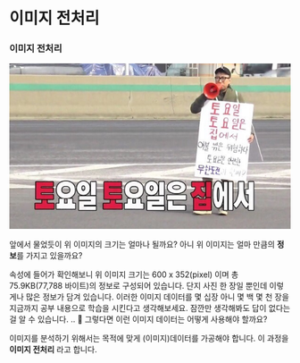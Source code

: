 # 이미지 전처리

### 이미지 전처리 

![&#xB2E4;&#xB4E4; &#xCF54;&#xB85C;&#xB098; &#xC870;&#xC2EC;&#xD558;&#xC2DC;&#xACE0; &#xAC74;&#xAC15; &#xC720;&#xC758;&#xD558;&#xC138;&#xC694;](../../.gitbook/assets/1517588224012.jpg)

앞에서 물었듯이 위 이미지의 크기는 얼마나 될까요? 아니 위 이미지는 얼마 만큼의 **정보**를 가지고 있을까요?

속성에 들어가 확인해보니 위 이미지 크기는 600 x 352\(pixel\) 이며 총 75.9KB\(77,788 바이트\)의 정보로 구성되어 있습니다. 단지 사진 한 장일 뿐인데 이렇게나 많은 정보가 담겨 있습니다. 이러한 이미지 데이터를 몇 십장 아니 몇 백 몇 천 장을 지금까지 공부 내용으로 학습을 시킨다고 생각해보세요. 잠깐만 생각해봐도 답이 없다는 걸 알 수 있습니다. .. 🤯 그렇다면 이런 이미지 데이터는 어떻게 사용해야 할까요? 

이미지를 분석하기 위해서는 목적에 맞게 \(이미지\)데이터를 가공해야 합니다. 이 과정을 **이미지 전처리** 라고 합니다. 

